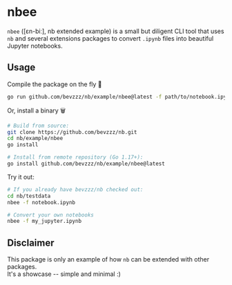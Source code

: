 # nbee

`nbee` ([ɛn-biː], nb extended example) is a small but diligent CLI tool that uses `nb` and several extensions packages to convert `.ipynb` files into beautiful Jupyter notebooks.

## Usage

Compile the package on the fly 🐝

```sh
go run github.com/bevzzz/nb/example/nbee@latest -f path/to/notebook.ipynb
```

Or, install a binary 🗑

```sh
# Build from source:
git clone https://github.com/bevzzz/nb.git
cd nb/example/nbee
go install

# Install from remote repository (Go 1.17+):
go install github.com/bevzzz/nb/example/nbee@latest
```

Try it out:

```sh
# If you already have bevzzz/nb checked out:
cd nb/testdata
nbee -f notebook.ipynb

# Convert your own notebooks
nbee -f my_jupyter.ipynb
```

## Disclaimer

This package is only an example of how `nb` can be extended with other packages.  
It's a showcase -- simple and minimal :)
